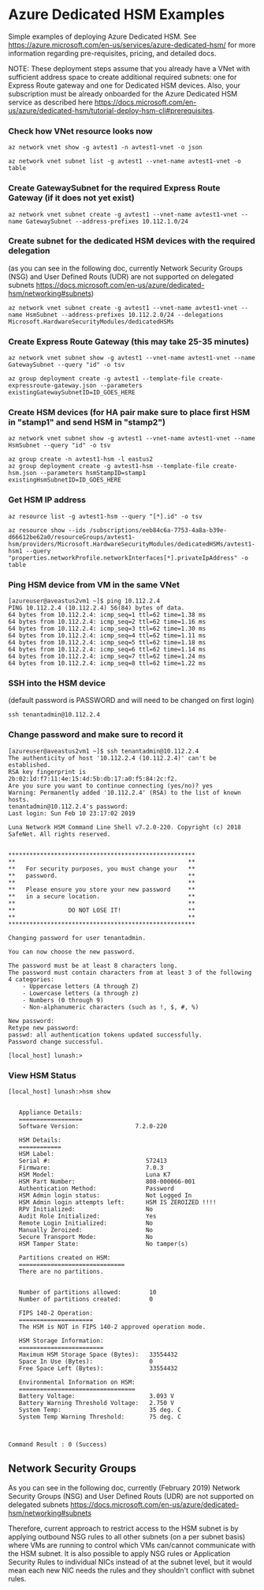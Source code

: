 # Azure Dedicated HSM Examples
Simple examples of deploying Azure Dedicated HSM. See https://azure.microsoft.com/en-us/services/azure-dedicated-hsm/ for more information regarding pre-requisites, pricing, and detailed docs.

NOTE: These deployment steps assume that you already have a VNet with sufficient address space to create additional required subnets: one for Express Route gateway and one for Dedicated HSM devices. Also, your subscription must be already onboarded for the Azure Dedicated HSM service as described here https://docs.microsoft.com/en-us/azure/dedicated-hsm/tutorial-deploy-hsm-cli#prerequisites.

### Check how VNet resource looks now
```
az network vnet show -g avtest1 -n avtest1-vnet -o json

az network vnet subnet list -g avtest1 --vnet-name avtest1-vnet -o table
```

### Create GatewaySubnet for the required Express Route Gateway (if it does not yet exist)
```
az network vnet subnet create -g avtest1 --vnet-name avtest1-vnet --name GatewaySubnet --address-prefixes 10.112.1.0/24
```

### Create subnet for the dedicated HSM devices with the required delegation
(as you can see in the following doc, currently Network Security Groups (NSG) and User Defined Routs (UDR) are not supported on delegated subnets https://docs.microsoft.com/en-us/azure/dedicated-hsm/networking#subnets)
```
az network vnet subnet create -g avtest1 --vnet-name avtest1-vnet --name HsmSubnet --address-prefixes 10.112.2.0/24 --delegations Microsoft.HardwareSecurityModules/dedicatedHSMs
```

### Create Express Route Gateway (this may take 25-35 minutes)
```
az network vnet subnet show -g avtest1 --vnet-name avtest1-vnet --name GatewaySubnet --query "id" -o tsv

az group deployment create -g avtest1 --template-file create-expressroute-gateway.json --parameters existingGatewaySubnetID=ID_GOES_HERE
```

### Create HSM devices (for HA pair make sure to place first HSM in "stamp1" and send HSM in "stamp2")
```
az network vnet subnet show -g avtest1 --vnet-name avtest1-vnet --name HsmSubnet --query "id" -o tsv

az group create -n avtest1-hsm -l eastus2
az group deployment create -g avtest1-hsm --template-file create-hsm.json --parameters hsmStampID=stamp1 existingHsmSubnetID=ID_GOES_HERE
```

### Get HSM IP address
```
az resource list -g avtest1-hsm --query "[*].id" -o tsv

az resource show --ids /subscriptions/eeb84c6a-7753-4a8a-b39e-d66612be62a0/resourceGroups/avtest1-hsm/providers/Microsoft.HardwareSecurityModules/dedicatedHSMs/avtest1-hsm1 --query "properties.networkProfile.networkInterfaces[*].privateIpAddress" -o table
```

### Ping HSM device from VM in the same VNet
```
[azureuser@aveastus2vm1 ~]$ ping 10.112.2.4
PING 10.112.2.4 (10.112.2.4) 56(84) bytes of data.
64 bytes from 10.112.2.4: icmp_seq=1 ttl=62 time=1.38 ms
64 bytes from 10.112.2.4: icmp_seq=2 ttl=62 time=1.16 ms
64 bytes from 10.112.2.4: icmp_seq=3 ttl=62 time=1.30 ms
64 bytes from 10.112.2.4: icmp_seq=4 ttl=62 time=1.11 ms
64 bytes from 10.112.2.4: icmp_seq=5 ttl=62 time=1.18 ms
64 bytes from 10.112.2.4: icmp_seq=6 ttl=62 time=1.14 ms
64 bytes from 10.112.2.4: icmp_seq=7 ttl=62 time=1.24 ms
64 bytes from 10.112.2.4: icmp_seq=8 ttl=62 time=1.22 ms
```

### SSH into the HSM device 
(default password is PASSWORD and will need to be changed on first login)
```
ssh tenantadmin@10.112.2.4
```

### Change password and make sure to record it
```
[azureuser@aveastus2vm1 ~]$ ssh tenantadmin@10.112.2.4
The authenticity of host '10.112.2.4 (10.112.2.4)' can't be established.
RSA key fingerprint is 2b:02:1d:f7:11:4e:15:4d:5b:db:17:a0:f5:84:2c:f2.
Are you sure you want to continue connecting (yes/no)? yes
Warning: Permanently added '10.112.2.4' (RSA) to the list of known hosts.
tenantadmin@10.112.2.4's password:
Last login: Sun Feb 10 23:17:02 2019

Luna Network HSM Command Line Shell v7.2.0-220. Copyright (c) 2018 SafeNet. All rights reserved.


*****************************************************
**                                                 **
**   For security purposes, you must change your   **
**   password.                                     **
**                                                 **
**   Please ensure you store your new password     **
**   in a secure location.                         **
**                                                 **
**               DO NOT LOSE IT!                   **
**                                                 **
*****************************************************

Changing password for user tenantadmin.

You can now choose the new password.

The password must be at least 8 characters long.
The password must contain characters from at least 3 of the following 4 categories:
    - Uppercase letters (A through Z)
    - Lowercase letters (a through z)
    - Numbers (0 through 9)
    - Non-alphanumeric characters (such as !, $, #, %)

New password:
Retype new password:
passwd: all authentication tokens updated successfully.
Password change successful.

[local_host] lunash:>

```

### View HSM Status
```
[local_host] lunash:>hsm show


   Appliance Details:
   ==================
   Software Version:                7.2.0-220

   HSM Details:
   ============
   HSM Label:
   Serial #:                           572413
   Firmware:                           7.0.3
   HSM Model:                          Luna K7
   HSM Part Number:                    808-000066-001
   Authentication Method:              Password
   HSM Admin login status:             Not Logged In
   HSM Admin login attempts left:      HSM IS ZEROIZED !!!!
   RPV Initialized:                    No
   Audit Role Initialized:             Yes
   Remote Login Initialized:           No
   Manually Zeroized:                  No
   Secure Transport Mode:              No
   HSM Tamper State:                   No tamper(s)

   Partitions created on HSM:
   ==============================
   There are no partitions.


   Number of partitions allowed:        10
   Number of partitions created:        0

   FIPS 140-2 Operation:
   =====================
   The HSM is NOT in FIPS 140-2 approved operation mode.

   HSM Storage Information:
   ========================
   Maximum HSM Storage Space (Bytes):   33554432
   Space In Use (Bytes):                0
   Free Space Left (Bytes):             33554432

   Environmental Information on HSM:
   =================================
   Battery Voltage:                     3.093 V
   Battery Warning Threshold Voltage:   2.750 V
   System Temp:                         35 deg. C
   System Temp Warning Threshold:       75 deg. C



Command Result : 0 (Success)
```

## Network Security Groups
As you can see in the following doc, currently (February 2019) Network Security Groups (NSG) and User Defined Routs (UDR) are not supported on delegated subnets https://docs.microsoft.com/en-us/azure/dedicated-hsm/networking#subnets

Therefore, current approach to restrict access to the HSM subnet is by applying outbound NSG rules to all other subnets (on a per subnet basis) where VMs are running to control which VMs can/cannot communicate with the HSM subnet. It is also possible to apply NSG rules or Application Security Rules to individual NICs instead of at the subnet level, but it would mean each new NIC needs the rules and they shouldn't conflict with subnet rules.
